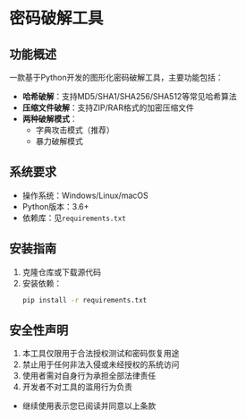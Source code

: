 # 密码破解工具

## 功能概述

一款基于Python开发的图形化密码破解工具，主要功能包括：

- **哈希破解**：支持MD5/SHA1/SHA256/SHA512等常见哈希算法
- **压缩文件破解**：支持ZIP/RAR格式的加密压缩文件
- **两种破解模式**：
  - 字典攻击模式（推荐）
  - 暴力破解模式

## 系统要求

- 操作系统：Windows/Linux/macOS
- Python版本：3.6+
- 依赖库：见`requirements.txt`

## 安装指南

1. 克隆仓库或下载源代码
2. 安装依赖：
   ```bash
   pip install -r requirements.txt

## 安全性声明
1. 本工具仅限用于合法授权测试和密码恢复用途
2. 禁止用于任何非法入侵或未经授权的系统访问
3. 使用者需对自身行为承担全部法律责任
4. 开发者不对工具的滥用行为负责
 - 继续使用表示您已阅读并同意以上条款
